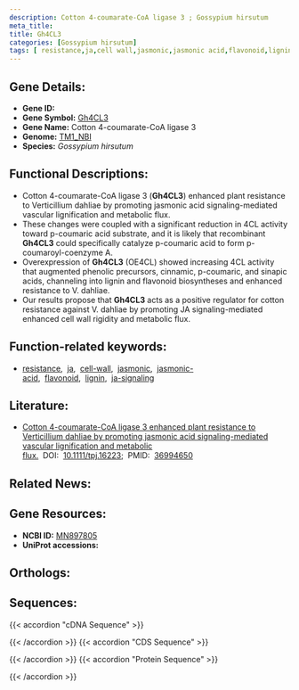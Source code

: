 ```yaml
---
description: Cotton 4-coumarate-CoA ligase 3 ; Gossypium hirsutum
meta_title:
title: Gh4CL3
categories: [Gossypium hirsutum]
tags: [ resistance,ja,cell wall,jasmonic,jasmonic acid,flavonoid,lignin,ja signaling ]
---
```


## Gene Details:
- **Gene ID:** []()
- **Gene Symbol:** <u>Gh4CL3</u>
- **Gene Name:** Cotton 4-coumarate-CoA ligase 3
- **Genome:** [TM1_NBI](https://yanglab.hzau.edu.cn/CottonMD/download.1)
- **Species:** *Gossypium hirsutum*

## Functional Descriptions:
   - Cotton 4-coumarate-CoA ligase 3 (**Gh4CL3**) enhanced plant resistance to Verticillium dahliae by promoting jasmonic acid signaling-mediated vascular lignification and metabolic flux.
   - These changes were coupled with a significant reduction in 4CL activity toward p-coumaric acid substrate, and it is likely that recombinant **Gh4CL3** could specifically catalyze p-coumaric acid to form p-coumaroyl-coenzyme A.
   - Overexpression of **Gh4CL3** (OE4CL) showed increasing 4CL activity that augmented phenolic precursors, cinnamic, p-coumaric, and sinapic acids, channeling into lignin and flavonoid biosyntheses and enhanced resistance to V. dahliae.
   - Our results propose that **Gh4CL3** acts as a positive regulator for cotton resistance against V. dahliae by promoting JA signaling-mediated enhanced cell wall rigidity and metabolic flux.

## Function-related keywords:
   - [resistance](/tags/resistance/),&nbsp;&nbsp;[ja](/tags/ja/),&nbsp;&nbsp;[cell-wall](/tags/cell-wall/),&nbsp;&nbsp;[jasmonic](/tags/jasmonic/),&nbsp;&nbsp;[jasmonic-acid](/tags/jasmonic-acid/),&nbsp;&nbsp;[flavonoid](/tags/flavonoid/),&nbsp;&nbsp;[lignin](/tags/lignin/),&nbsp;&nbsp;[ja-signaling](/tags/ja-signaling/)

## Literature:
   - [Cotton 4-coumarate-CoA ligase 3 enhanced plant resistance to Verticillium dahliae by promoting jasmonic acid signaling-mediated vascular lignification and metabolic flux.](https://doi.org/10.1111/tpj.16223)&nbsp;&nbsp;DOI:&nbsp;&nbsp;[10.1111/tpj.16223](https://doi.org/10.1111/tpj.16223);&nbsp;&nbsp;PMID:&nbsp;&nbsp;[36994650](https://pubmed.ncbi.nlm.nih.gov/36994650/)

## Related News:

## Gene Resources:
- **NCBI ID:**  [MN897805](https://www.ncbi.nlm.nih.gov/gene/?term=MN897805)
- **UniProt accessions:**  [](https://www.uniprot.org/uniprotkb//entry)

## Orthologs:

## Sequences:
{{< accordion "cDNA Sequence" >}}

{{< /accordion >}}
{{< accordion "CDS Sequence" >}}

{{< /accordion >}}
{{< accordion "Protein Sequence" >}}

{{< /accordion >}}

